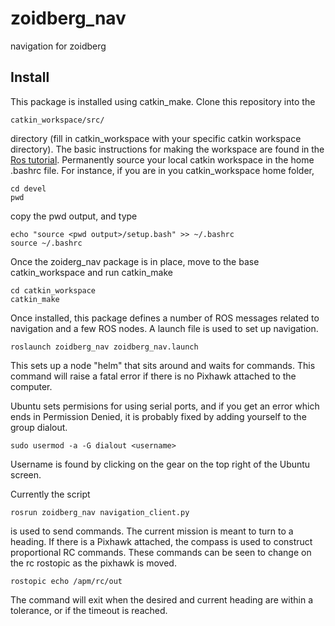 # zoidberg_nav
navigation for zoidberg

Install
-------

This package is installed using catkin_make. Clone this repository into the

    catkin_workspace/src/

directory (fill in catkin_workspace with your specific catkin workspace
directory). The basic instructions for making the workspace are found in the
[Ros tutorial][RosT1]. Permanently source your local catkin workspace in the home .bashrc file. For instance, if you are in you catkin_workspace home folder,
```
cd devel
pwd
```
copy the pwd output, and type
```
echo "source <pwd output>/setup.bash" >> ~/.bashrc
source ~/.bashrc
```

Once the zoiderg_nav package is in place, move to the base catkin_workspace
and run catkin_make

```
cd catkin_workspace
catkin_make
```

Once installed, this package defines a number of ROS messages related to
 navigation and a few ROS nodes. A launch file is used to set up navigation.

```
roslaunch zoidberg_nav zoidberg_nav.launch
```

This sets up a node "helm" that sits around and waits for commands. This command
will raise a fatal error if there is no Pixhawk attached to the computer.

Ubuntu sets permisions for using serial ports, and if you get an error which ends in Permission Denied, it is probably fixed by adding yourself to the group dialout. 
```
sudo usermod -a -G dialout <username>
```
Username is found by clicking on the gear on the top right of the Ubuntu screen.


Currently the script
```
rosrun zoidberg_nav navigation_client.py
```

is used to send commands. The current mission is meant to turn to a heading. If
there is a Pixhawk attached, the compass is used to construct proportional RC
commands. These commands can be seen to change on the rc rostopic as the pixhawk
is moved.
```
rostopic echo /apm/rc/out
```
The command will exit when the desired and current heading are within a
 tolerance, or if the timeout is reached.

[RosT1]: http://wiki.ros.org/ROS/Tutorials/InstallingandConfiguringROSEnvironment


